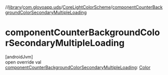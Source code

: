 //[library](../../../index.md)/[com.glovoapp.uds](../index.md)/[CoreLightColorScheme](index.md)/[componentCounterBackgroundColorSecondaryMultipleLoading](component-counter-background-color-secondary-multiple-loading.md)

# componentCounterBackgroundColorSecondaryMultipleLoading

[androidJvm]\
open override val [componentCounterBackgroundColorSecondaryMultipleLoading](component-counter-background-color-secondary-multiple-loading.md): [Color](https://developer.android.com/reference/kotlin/androidx/compose/ui/graphics/Color.html)
